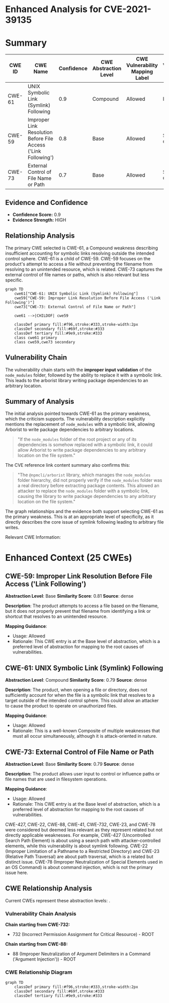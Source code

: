 # Enhanced Analysis for CVE-2021-39135

# Summary
| CWE ID | CWE Name | Confidence | CWE Abstraction Level | CWE Vulnerability Mapping Label | CWE-Vulnerability Mapping Notes |
|---|---|---|---|---|---|
| CWE-61 | UNIX Symbolic Link (Symlink) Following | 0.9 | Compound | Allowed | Primary CWE |
| CWE-59 | Improper Link Resolution Before File Access ('Link Following') | 0.8 | Base | Allowed | Secondary Candidate |
| CWE-73 | External Control of File Name or Path | 0.7 | Base | Allowed | Secondary Candidate |

## Evidence and Confidence

*   **Confidence Score:** 0.9
*   **Evidence Strength:** HIGH

## Relationship Analysis
The primary CWE selected is CWE-61, a Compound weakness describing insufficient accounting for symbolic links resolving outside the intended control sphere. CWE-61 is a child of CWE-59. CWE-59 focuses on the product's attempt to access a file without preventing the filename from resolving to an unintended resource, which is related. CWE-73 captures the external control of file names or paths, which is also relevant but less specific.

```mermaid
graph TD
    cwe61["CWE-61: UNIX Symbolic Link (Symlink) Following"]
    cwe59["CWE-59: Improper Link Resolution Before File Access ('Link Following')"]
    cwe73["CWE-73: External Control of File Name or Path"]
    
    cwe61 -->|CHILDOF| cwe59
    
    classDef primary fill:#f96,stroke:#333,stroke-width:2px
    classDef secondary fill:#69f,stroke:#333
    classDef tertiary fill:#9e9,stroke:#333
    class cwe61 primary
    class cwe59,cwe73 secondary
```

## Vulnerability Chain
The vulnerability chain starts with the **improper input validation** of the `node_modules` folder, followed by the ability to replace it with a symbolic link. This leads to the arborist library writing package dependencies to an arbitrary location.

## Summary of Analysis
The initial analysis pointed towards CWE-61 as the primary weakness, which the criticism supports. The vulnerability description explicitly mentions the replacement of `node_modules` with a symbolic link, allowing Arborist to write package dependencies to arbitrary locations.

>   "If the `node_modules` folder of the root project or any of its dependencies is somehow replaced with a symbolic link, it could allow Arborist to write package dependencies to any arbitrary location on the file system."

The CVE reference link content summary also confirms this:

>   "The `@npmcli/arborist` library, which manages the `node_modules` folder hierarchy, did not properly verify if the `node_modules` folder was a real directory before extracting package contents. This allowed an attacker to replace the `node_modules` folder with a symbolic link, causing the library to write package dependencies to any arbitrary location on the file system."

The graph relationships and the evidence both support selecting CWE-61 as the primary weakness. This is at an appropriate level of specificity, as it directly describes the core issue of symlink following leading to arbitrary file writes.

Relevant CWE Information:

# Enhanced Context (25 CWEs)

## CWE-59: Improper Link Resolution Before File Access ('Link Following')
**Abstraction Level**: Base
**Similarity Score**: 0.81
**Source**: dense

**Description**:
The product attempts to access a file based on the filename, but it does not properly prevent that filename from identifying a link or shortcut that resolves to an unintended resource.

**Mapping Guidance**:
- Usage: Allowed
- Rationale: This CWE entry is at the Base level of abstraction, which is a preferred level of abstraction for mapping to the root causes of vulnerabilities.

## CWE-61: UNIX Symbolic Link (Symlink) Following
**Abstraction Level**: Compound
**Similarity Score**: 0.79
**Source**: dense

**Description**:
The product, when opening a file or directory, does not sufficiently account for when the file is a symbolic link that resolves to a target outside of the intended control sphere. This could allow an attacker to cause the product to operate on unauthorized files.

**Mapping Guidance**:
- Usage: Allowed
- Rationale: This is a well-known Composite of multiple weaknesses that must all occur simultaneously, although it is attack-oriented in nature.

## CWE-73: External Control of File Name or Path
**Abstraction Level**: Base
**Similarity Score**: 0.79
**Source**: dense

**Description**:
The product allows user input to control or influence paths or file names that are used in filesystem operations.

**Mapping Guidance**:
- Usage: Allowed
- Rationale: This CWE entry is at the Base level of abstraction, which is a preferred level of abstraction for mapping to the root causes of vulnerabilities.

CWE-427, CWE-22, CWE-88, CWE-41, CWE-732, CWE-23, and CWE-78 were considered but deemed less relevant as they represent related but not directly applicable weaknesses. For example, CWE-427 (Uncontrolled Search Path Element) is about using a search path with attacker-controlled elements, while this vulnerability is about symlink following. CWE-22 (Improper Limitation of a Pathname to a Restricted Directory) and CWE-23 (Relative Path Traversal) are about path traversal, which is a related but distinct issue. CWE-78 (Improper Neutralization of Special Elements used in an OS Command) is about command injection, which is not the primary issue here.


## CWE Relationship Analysis

Current CWEs represent these abstraction levels: .


### Vulnerability Chain Analysis

**Chain starting from CWE-732:**
- 732 (Incorrect Permission Assignment for Critical Resource) - ROOT


**Chain starting from CWE-88:**
- 88 (Improper Neutralization of Argument Delimiters in a Command ('Argument Injection')) - ROOT



### CWE Relationship Diagram

```mermaid
graph TD
    classDef primary fill:#f96,stroke:#333,stroke-width:2px
    classDef secondary fill:#69f,stroke:#333
    classDef tertiary fill:#9e9,stroke:#333
```